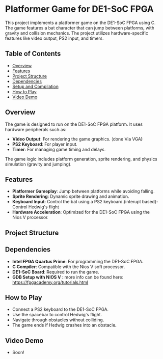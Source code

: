 # Platformer Game for DE1-SoC FPGA

This project implements a platformer game on the DE1-SoC FPGA using C. The game features a bat character that can jump between platforms, with gravity and collision mechanics. The project utilizes hardware-specific features like video output, PS2 input, and timers.

## Table of Contents
- [Overview](#overview)
- [Features](#features)
- [Project Structure](#project-structure)
- [Dependencies](#dependencies)
- [Setup and Compilation](#setup-and-compilation)
- [How to Play](#how-to-play)
- [Video Demo](#video-demo)

## Overview
The game is designed to run on the DE1-SoC FPGA platform. It uses hardware peripherals such as:
- **Video Output**: For rendering the game graphics. (done Via VGA)
- **PS2 Keyboard**: For player input.
- **Timer**: For managing game timing and delays.

The game logic includes platform generation, sprite rendering, and physics simulation (gravity and jumping).

## Features
- **Platformer Gameplay**: Jump between platforms while avoiding falling.
- **Sprite Rendering**: Dynamic sprite drawing and animation.
- **Keyboard Input**: Control the bat using a PS2 keyboard.(interupt based)- Control Hedwig's flight 
- **Hardware Acceleration**: Optimized for the DE1-SoC FPGA using the Nios V processor.

## Project Structure


## Dependencies
- **Intel FPGA Quartus Prime**: For programming the DE1-SoC FPGA.
- **C Compiler**: Compatible with the Nios V soft processor.
- **DE1-SoC Board**: Required to run the game.
- **GDB Setup with NIOS V** : more info can be found here: https://fpgacademy.org/tutorials.html 

## How to Play

- Connect a PS2 keyboard to the DE1-SoC FPGA.
- Use the spacebar to control Hedwig's flight.
- Navigate through obstacles without colliding.
- The game ends if Hedwig crashes into an obstacle.

## Video Demo
- Soon!